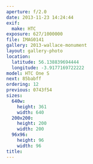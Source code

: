 ```yaml
---
aperture: f/2.0
date: 2013-11-23 14:24:44
exif:
  make: HTC
exposure: 627/1000000
file: IMAG0141
gallery: 2013-wallace-monument
layout: gallery-photo
location:
  latitude: 56.138839694444
  longitude: -3.9177169722222
model: HTC One S
next: 85babff
ordering: 12
previous: 0743f54
sizes:
  640w:
    height: 361
    width: 640
  200x200:
    height: 200
    width: 200
  96x96:
    height: 96
    width: 96
title: 
---
```

